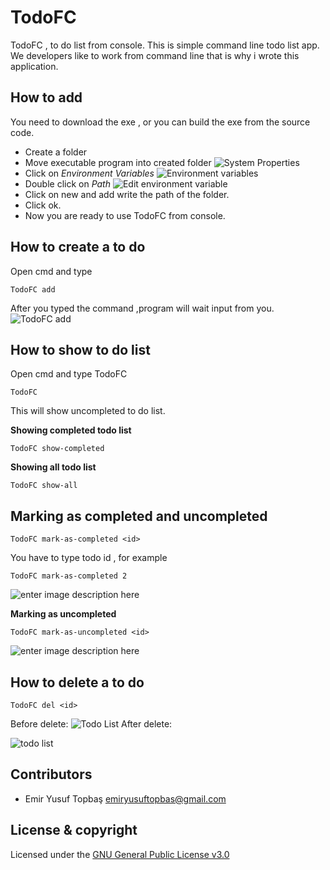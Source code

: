 # TodoFC
TodoFC , to do list from console. This is simple command line todo list app.
We developers like to work from command line that is why i wrote this application.

## How to add 
You need to download the exe , or you can build the exe from the source code.

 - Create a folder
 - Move executable program into created folder
 ![System Properties](https://i.ibb.co/9vQjr10/Annotation-2019-11-27-205018.png)
 - Click on  *Environment Variables*
 ![Environment variables](https://i.ibb.co/mcL2PyS/Annotation-2019-11-27-205018.png)
 - Double click on *Path*
 ![Edit environment variable](https://i.ibb.co/1Rd4BSs/Annotation-2019-11-27-205018.png)
 - Click on new and add write the path of the folder.
 - Click ok.
 - Now you are ready to use TodoFC from console.

## How to create a to do
Open cmd and type 

	TodoFC add

 After you typed the command ,program will wait input from you.
 ![TodoFC add](https://i.ibb.co/0YvrtZw/Capture.png)
 ## How to show to do list
 Open cmd and type TodoFC
 
	TodoFC
   This will show uncompleted to do list.
   
**Showing completed todo list**

    TodoFC show-completed
**Showing all todo list**
	

    TodoFC show-all
## Marking as completed and uncompleted
    TodoFC mark-as-completed <id>
    
   You have to type todo id , for example
   

    TodoFC mark-as-completed 2
![enter image description here](https://i.ibb.co/L8D1Qvw/Capture.png)
   
   **Marking as uncompleted**

	TodoFC mark-as-uncompleted <id>

![enter image description here](https://i.ibb.co/JKhBHwc/Capture.png)
## How to delete a to do

	TodoFC del <id>

Before delete:
![Todo List](https://i.ibb.co/XtXBN63/todolist.png)
After delete:

![todo list](https://i.ibb.co/0fJ0Nwt/asd.png)

 

## Contributors

 - Emir Yusuf Topbaş <emiryusuftopbas@gmail.com>
## License & copyright
Licensed under the [GNU General Public License v3.0](LICENSE)



